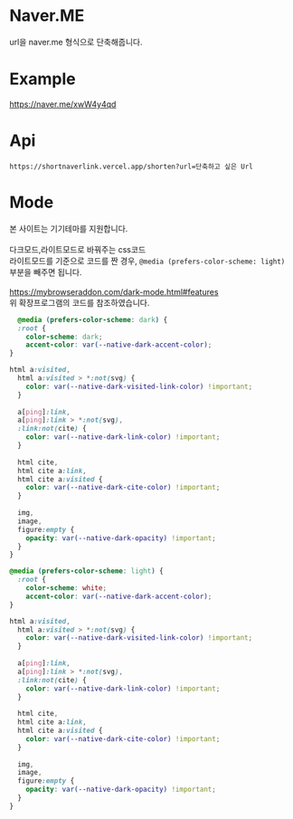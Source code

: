 # Naver.ME
url을 naver.me 형식으로 단축해줍니다.
<br>
# Example
https://naver.me/xwW4y4qd
<br>
# Api
```https://shortnaverlink.vercel.app/shorten?url=단축하고 싶은 Url```
<br>
# Mode
본 사이트는 기기테마를 지원합니다.<br><br>
다크모드,라이트모드로 바꿔주는 css코드<br>
라이트모드를 기준으로 코드를 짠 경우, ```@media (prefers-color-scheme: light)``` 부분을 빼주면 됩니다.<br><br>
https://mybrowseraddon.com/dark-mode.html#features <br>위 확장프로그램의 코드를 참조하였습니다.
```css
  @media (prefers-color-scheme: dark) {
  :root {
    color-scheme: dark;
    accent-color: var(--native-dark-accent-color);
}

html a:visited, 
  html a:visited > *:not(svg) {
    color: var(--native-dark-visited-link-color) !important;
  }
  
  a[ping]:link,
  a[ping]:link > *:not(svg),
  :link:not(cite) {
    color: var(--native-dark-link-color) !important;
  }
  
  html cite,
  html cite a:link,
  html cite a:visited {
    color: var(--native-dark-cite-color) !important;
  }
  
  img,
  image,
  figure:empty {
    opacity: var(--native-dark-opacity) !important;
  }
}

@media (prefers-color-scheme: light) {
  :root {
    color-scheme: white;
    accent-color: var(--native-dark-accent-color);
}

html a:visited, 
  html a:visited > *:not(svg) {
    color: var(--native-dark-visited-link-color) !important;
  }
  
  a[ping]:link,
  a[ping]:link > *:not(svg),
  :link:not(cite) {
    color: var(--native-dark-link-color) !important;
  }
  
  html cite,
  html cite a:link,
  html cite a:visited {
    color: var(--native-dark-cite-color) !important;
  }
  
  img,
  image,
  figure:empty {
    opacity: var(--native-dark-opacity) !important;
  }
}
```
